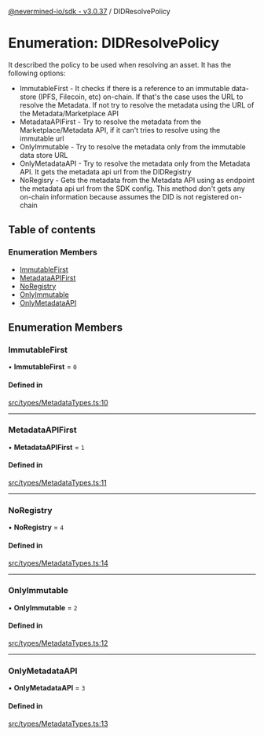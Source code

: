 [@nevermined-io/sdk - v3.0.37](../code-reference.md) / DIDResolvePolicy

# Enumeration: DIDResolvePolicy

It described the policy to be used when resolving an asset. It has the following options:

- ImmutableFirst - It checks if there is a reference to an immutable data-store (IPFS, Filecoin, etc) on-chain. If that's the case uses the URL to resolve the Metadata. If not try to resolve the metadata using the URL of the Metadata/Marketplace API
- MetadataAPIFirst - Try to resolve the metadata from the Marketplace/Metadata API, if it can't tries to resolve using the immutable url
- OnlyImmutable - Try to resolve the metadata only from the immutable data store URL
- OnlyMetadataAPI - Try to resolve the metadata only from the Metadata API. It gets the metadata api url from the DIDRegistry
- NoRegisry - Gets the metadata from the Metadata API using as endpoint the metadata api url from the SDK config. This method don't gets any on-chain information because assumes the DID is not registered on-chain

## Table of contents

### Enumeration Members

- [ImmutableFirst](DIDResolvePolicy.md#immutablefirst)
- [MetadataAPIFirst](DIDResolvePolicy.md#metadataapifirst)
- [NoRegistry](DIDResolvePolicy.md#noregistry)
- [OnlyImmutable](DIDResolvePolicy.md#onlyimmutable)
- [OnlyMetadataAPI](DIDResolvePolicy.md#onlymetadataapi)

## Enumeration Members

### ImmutableFirst

• **ImmutableFirst** = `0`

#### Defined in

[src/types/MetadataTypes.ts:10](https://github.com/nevermined-io/sdk-js/blob/414db5fba135665acbeecfc29b3292c8e9044af7/src/types/MetadataTypes.ts#L10)

---

### MetadataAPIFirst

• **MetadataAPIFirst** = `1`

#### Defined in

[src/types/MetadataTypes.ts:11](https://github.com/nevermined-io/sdk-js/blob/414db5fba135665acbeecfc29b3292c8e9044af7/src/types/MetadataTypes.ts#L11)

---

### NoRegistry

• **NoRegistry** = `4`

#### Defined in

[src/types/MetadataTypes.ts:14](https://github.com/nevermined-io/sdk-js/blob/414db5fba135665acbeecfc29b3292c8e9044af7/src/types/MetadataTypes.ts#L14)

---

### OnlyImmutable

• **OnlyImmutable** = `2`

#### Defined in

[src/types/MetadataTypes.ts:12](https://github.com/nevermined-io/sdk-js/blob/414db5fba135665acbeecfc29b3292c8e9044af7/src/types/MetadataTypes.ts#L12)

---

### OnlyMetadataAPI

• **OnlyMetadataAPI** = `3`

#### Defined in

[src/types/MetadataTypes.ts:13](https://github.com/nevermined-io/sdk-js/blob/414db5fba135665acbeecfc29b3292c8e9044af7/src/types/MetadataTypes.ts#L13)
